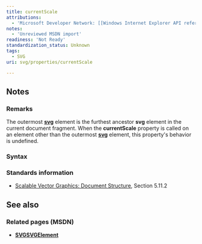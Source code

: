 ```yaml
---
title: currentScale
attributions:
  - 'Microsoft Developer Network: [[Windows Internet Explorer API reference](http://msdn.microsoft.com/en-us/library/ie/hh828809%28v=vs.85%29.aspx) Article]'
notes:
  - 'Unreviewed MSDN import'
readiness: 'Not Ready'
standardization_status: Unknown
tags:
  - SVG
uri: svg/properties/currentScale

---
```

## Notes

### Remarks

The outermost [**svg**](/svg/objects/SVGElement) element is the furthest ancestor **svg** element in the current document fragment. When the **currentScale** property is called on an element other than the outermost [**svg**](/svg/objects/SVGElement) element, this property's behavior is undefined.

### Syntax

### Standards information

-   [Scalable Vector Graphics: Document Structure](http://go.microsoft.com/fwlink/p/?linkid=204733), Section 5.11.2

## See also

### Related pages (MSDN)

-   [**SVGSVGElement**](/svg/elements/svg)
